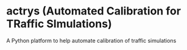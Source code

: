 # actrys (Automated Calibration for TRaffic SImulations)
A Python platform to help automate calibration of traffic simulations
